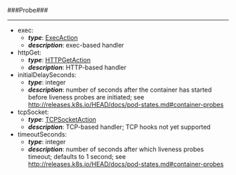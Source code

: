 ###Probe###

---
* exec: 
  * **_type_**: [ExecAction](ExecAction.md)
  * **_description_**: exec-based handler
* httpGet: 
  * **_type_**: [HTTPGetAction](HTTPGetAction.md)
  * **_description_**: HTTP-based handler
* initialDelaySeconds: 
  * **_type_**: integer
  * **_description_**: number of seconds after the container has started before liveness probes are initiated; see http://releases.k8s.io/HEAD/docs/pod-states.md#container-probes
* tcpSocket: 
  * **_type_**: [TCPSocketAction](TCPSocketAction.md)
  * **_description_**: TCP-based handler; TCP hooks not yet supported
* timeoutSeconds: 
  * **_type_**: integer
  * **_description_**: number of seconds after which liveness probes timeout; defaults to 1 second; see http://releases.k8s.io/HEAD/docs/pod-states.md#container-probes
